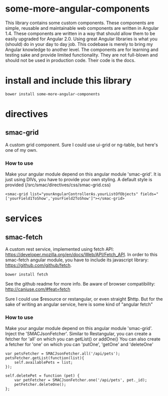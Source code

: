 # some-more-angular-components

This library contains some custom components. These components are simple, reusable and maintainable web components are written in Angular 1.4. 
These components are written in a way that should allow them to be easily upgraded for Angular 2.0.
Using great Angular libraries is what you (should) do in your day to day job. This codebase is merely to bring my Angular knowledge to another level. 
The components are for learning and testing sake and provide limited functionality. They are not full-blown and should not be used in production code. Their code is the docs.

# install and include this library

	bower install some-more-angular-components

# directives

## smac-grid

A custom grid component. Sure I could use ui-grid or ng-table, but here's one of my own.

### How to use
Make your angular module depend on this angular module 'smac-grid'.
It is just using DIVs, you have to provide your own styling. A default style is provided (/src/smac/directives/css/smac-grid.css)

	<smac-grid list="yourAngularControllerAs.yourListOfObjects" fields="['yourField1ToShow','yourField2ToShow']"></smac-grid>

# services

## smac-fetch

A custom rest service, implemented using fetch API: https://developer.mozilla.org/en/docs/Web/API/Fetch_API.
In order to this smac-fetch angular module, you have to include its javascript library: https://github.com/github/fetch. 

	bower install fetch

See the github readme for more info. Be aware of browser compatibility: http://caniuse.com/#feat=fetch

Sure I could use $resource or restangular, or even straight $http. But for the sake of writing an angular service, here is some kind of "angular fetch"

### How to use

Make your angular module depend on this angular module 'smac-grid'. Inject the 'SMACJsonFetcher'. 
Similar to Restangular, you can create a fetcher for 'all' on which you can getList() or addOne()
You can also create a fetcher for 'one' on which you can 'putOne', 'getOne' and 'deleteOne'

	var petsFetcher = SMACJsonFetcher.all('/api/pets');
	petsFetcher.getList(function(list){
		self.availablePets = list;
	});

	self.deletePet = function (pet) {
		var petFetcher = SMACJsonFetcher.one('/api/pets', pet._id);
		petFetcher.deleteOne();
	};
